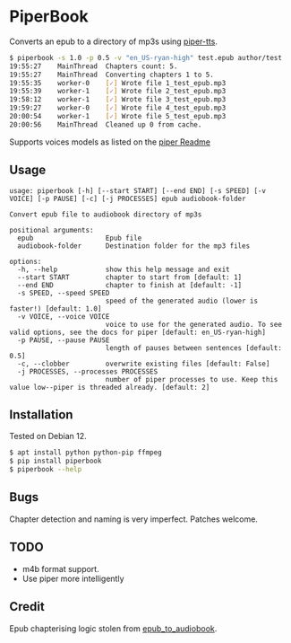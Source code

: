 # PiperBook

Converts an epub to a directory of mp3s using [piper-tts](https://pypi.org/project/piper-tts/).

```bash
$ piperbook -s 1.0 -p 0.5 -v "en_US-ryan-high" test.epub author/test
19:55:27	MainThread	Chapters count: 5.
19:55:27	MainThread	Converting chapters 1 to 5.
19:55:35	worker-0	[✓] Wrote file 1_test_epub.mp3
19:55:39	worker-1	[✓] Wrote file 2_test_epub.mp3
19:58:12	worker-1	[✓] Wrote file 3_test_epub.mp3
19:59:27	worker-0	[✓] Wrote file 4_test_epub.mp3
20:00:54	worker-1	[✓] Wrote file 5_test_epub.mp3
20:00:56	MainThread	Cleaned up 0 from cache.
```

Supports voices models as listed on the [piper Readme](https://github.com/rhasspy/piper)


## Usage

```
usage: piperbook [-h] [--start START] [--end END] [-s SPEED] [-v VOICE] [-p PAUSE] [-c] [-j PROCESSES] epub audiobook-folder

Convert epub file to audiobook directory of mp3s

positional arguments:
  epub                  Epub file
  audiobook-folder      Destination folder for the mp3 files

options:
  -h, --help            show this help message and exit
  --start START         chapter to start from [default: 1]
  --end END             chapter to finish at [default: -1]
  -s SPEED, --speed SPEED
                        speed of the generated audio (lower is faster!) [default: 1.0]
  -v VOICE, --voice VOICE
                        voice to use for the generated audio. To see valid options, see the docs for piper [default: en_US-ryan-high]
  -p PAUSE, --pause PAUSE
                        length of pauses between sentences [default: 0.5]
  -c, --clobber         overwrite existing files [default: False]
  -j PROCESSES, --processes PROCESSES
                        number of piper processes to use. Keep this value low--piper is threaded already. [default: 2]
```

## Installation

Tested on Debian 12.

```bash
$ apt install python python-pip ffmpeg
$ pip install piperbook
$ piperbook --help
```

## Bugs

Chapter detection and naming is very imperfect. Patches welcome.


## TODO

- m4b format support.
- Use piper more intelligently


## Credit

Epub chapterising logic stolen from [epub_to_audiobook](https://github.com/p0n1/epub_to_audiobook).